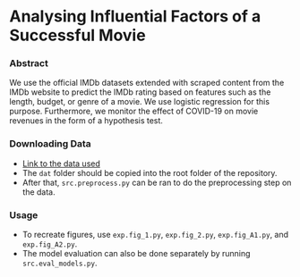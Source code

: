 # Analysing Influential Factors of a Successful Movie

### Abstract

We use the official IMDb datasets extended with scraped content from the IMDb website to predict the IMDb rating based on features such as the length, budget, or genre of a movie. We use logistic regression for this purpose. Furthermore, we monitor the effect of COVID-19 on movie revenues in the form of a hypothesis test.

### Downloading Data
* [Link to the data used](https://drive.google.com/drive/folders/1YYIwQUfeCLxBscTO9i1_9-AoPWsOQbS-?usp=sharing)
* The ``dat`` folder should be copied into the root folder of the repository.
* After that, ``src.preprocess.py`` can be ran to do the preprocessing step on the data.

### Usage
* To recreate figures, use ``exp.fig_1.py``, ``exp.fig_2.py``, ``exp.fig_A1.py``, and ``exp.fig_A2.py``.
* The model evaluation can also be done separately by running ``src.eval_models.py``.
